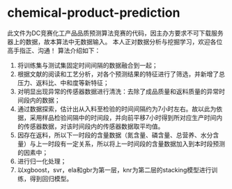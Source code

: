 # chemical-product-prediction
此文件为DC竞赛化工产品品质预测算法竞赛的代码，因主办方要求不可下载服务器上的数据，故本算法中无数据输入。
本人正对数据分析与挖掘学习，欢迎各位高手指正、沟通！
算法介绍如下：
1.  将训练集与测试集固定时间间隔的数据融合到一起；
2.  根据文献的阅读和工艺分析，对各个预测结果的特征进行了筛选，并新增了总压力、返料比、中和度等新特征；
3.  对明显出现异常的传感器数据进行清洗：去除了成品质量和返料质量的异常时间段内的数据；
4.	通过数据探索，估计出从入料至检验的时间间隔约为7小时左右。故以此为依据，采用样品检验间隔中的时间段，并向前平移7小时得到所对应生产时间内的传感器数据，对该时间段内的传感器数据取平均值。
5.	因存在返料，所以下一时段的含量数据（氮含量、磷含量、总营养、水分含量）与上一时段有一定关系，所以将上一时间段的含量数据加入到本时段预测的因素中；
6.	进行归一化处理；
7.	以xgboost，svr，ela和gbr为第一层，knr为第二层的stacking模型进行训练，得到回归模型。

